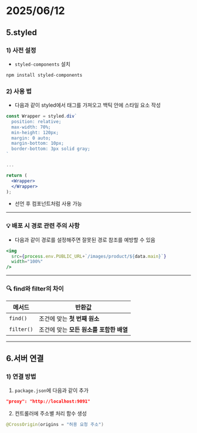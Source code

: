 # 2025/06/12
## 5.styled

### 1) 사전 설정
- `styled-components` 설치  
```bash
npm install styled-components
```

### 2) 사용 법
- 다음과 같이 styled에서 태그를 가져오고 백틱 안에 스타일 요소 작성  
```jsx
const Wrapper = styled.div`
  position: relative;
  max-width: 70%;
  min-height: 120px;
  margin: 0 auto;
  margin-bottom: 10px;
  border-bottom: 3px solid gray;
`

...

return (
  <Wrapper>
  </Wrapper>
);
```
- 선언 후 컴포넌트처럼 사용 가능

---

### 💡 배포 시 경로 관련 주의 사항
- 다음과 같이 경로를 설정해주면 잘못된 경로 참조를 예방할 수 있음  
```jsx
<img 
  src={process.env.PUBLIC_URL+`/images/product/${data.main}`}
  width="100%"
/>
```

---

### 🔍 find와 filter의 차이
| 메서드 | 반환값 |
|--------|---------|
| `find()` | 조건에 맞는 **첫 번째 원소** |
| `filter()` | 조건에 맞는 **모든 원소를 포함한 배열** |

---

## 6.서버 연결

### 1) 연결 방법
1. `package.json`에 다음과 같이 추가  
```json
"proxy": "http://localhost:9091"
```

2. 컨트롤러에 주소별 처리 함수 생성  
```java
@CrossOrigin(origins = "허용 요청 주소")
```